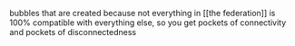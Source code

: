 bubbles that are created because not everything in [[the federation]] is 100% compatible with everything else, so you get pockets of connectivity and pockets of disconnectedness